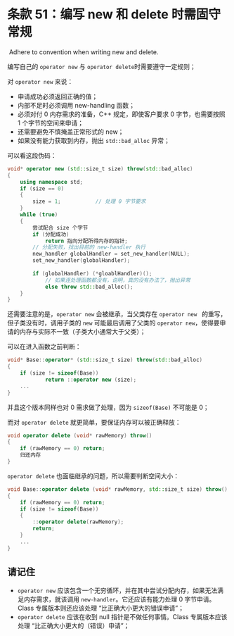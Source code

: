# 条款 51：编写 new 和 delete 时需固守常规

​		Adhere to convention when writing new and delete.

编写自己的 `operator new` 与 `operator delete`时需要遵守一定规则；

对 `operator new` 来说：

- 申请成功必须返回正确的值；
- 内部不足时必须调用 new-handling 函数；
- 必须对付 0 内存需求的准备，C++ 规定，即使客户要求 0 字节，也需要按照 1 个字节的空间来申请；
- 还需要避免不慎掩盖正常形式的 new；
- 如果没有能力获取到内存，抛出 `std::bad_alloc` 异常；

可以看这段伪码：

````c++
void* operator new (std::size_t size) throw(std::bad_alloc)
{
    using namespace std;
    if (size == 0)
    {
        size = 1;			// 处理 0 字节要求
	}
    while (true)
    {
        尝试配合 size 个字节
        if (分配成功)
           	return 指向分配所得内存的指针;
        // 分配失败，找出目前的 new-handler 执行
        new_handler globalHandler = set_new_handler(NULL);
        set_new_handler(globalHandler);
        
        if (globalHandler) (*gloablHandler)();
        	// 如果连处理函数都没有，说明，真的没有办法了，抛出异常
        	else throw std::bad_alloc();
	}
}
````

还需要注意的是，`operator new` 会被继承，当父类存在 `operator new ` 的重写，但子类没有时，调用子类的 `new` 可能最后调用了父类的 `operator new`，使得要申请的内存与实际不一致（子类大小通常大于父类）；

可以在进入函数之前判断：

````c++
void* Base::operator* (std::size_t size) throw(std::bad_alloc)
{
	if (size != sizeof(Base))
        	return ::operator new (size);
	...
}
````

并且这个版本同样也对 0 需求做了处理，因为 `sizeof(Base)` 不可能是 0；



而对 `operator delete` 就更简单，要保证内存可以被正确释放：

````c++
void operator delete (void* rawMemory) throw()
{
    if (rawMemory == 0) return;
    归还内存
}
````

`operator delete` 也面临继承的问题，所以需要判断空间大小：

````c++
void Base::operator delete (void* rawMemory, std::size_t size) throw()
{
	if (rawMemory == 0) return;
	if (size != sizeof(Base))
	{
    	::operator delete(rawMemory);
    	return;
	}
	...
}
````



## 请记住

- `operator new` 应该包含一个无穷循环，并在其中尝试分配内存，如果无法满足内存需求，就该调用 `new-handler`。它还应该有能力处理 0 字节申请。Class 专属版本则还应该处理 “比正确大小更大的错误申请”；
- `operator delete` 应该在收到 null 指针是不做任何事情。Class 专属版本应该处理 “比正确大小更大的（错误）申请”；